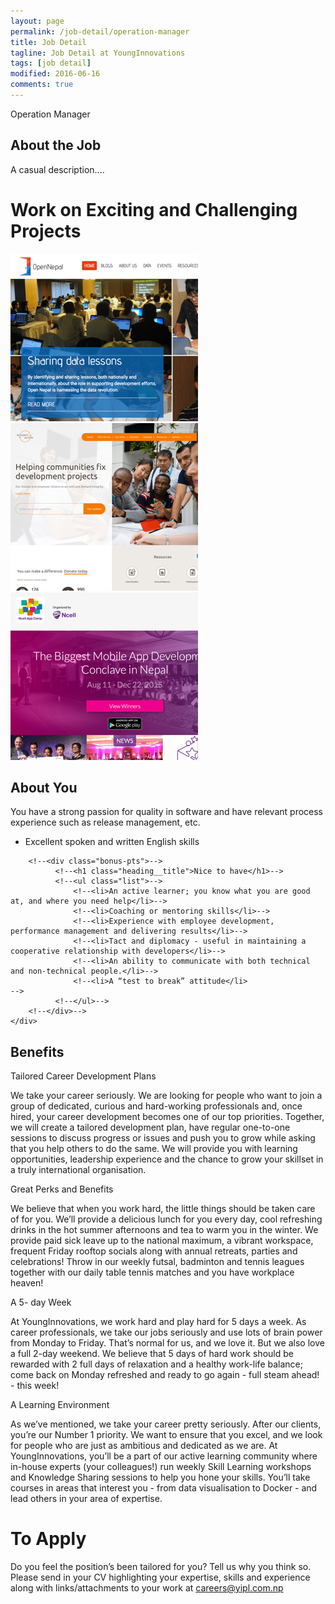 ```yaml
---
layout: page
permalink: /job-detail/operation-manager
title: Job Detail
tagline: Job Detail at YoungInnovations
tags: [job detail]
modified: 2016-06-16
comments: true
---
```


<div class="job-teaser">
    <div class="job-teaser__hero-content wrap-960">    
        <div class="job-teaser__img-circle operation-manager"></div>
        <span class="hero-content__description">Operation Manager</span>
    </div>    
</div>

<div class="job-about">
    <div class="wrap-620">
        <h2 class="job-about__title">About the Job</h2>
        <div class="job-about__description">
             <p>A casual description....</p>
        </div>        
        <!--<h2 class="job-about__title">Key Responsibilities</h2>-->
        <!--<ul class="list">-->
            <!--<li>Lead the end to end ownership of the QA process, including the high level vision for a continually improving QA framework-->
<!--</li>-->
            <!--<li>-->
            <!--Develop QA standards and procedures by determining minimum requirements for production release, collecting data for test cases and establishing escalation guidelines for development teams</li>-->
            <!--<li>-->
            <!--Manage testing and release schedule by planning test cycles, tracking test results and informing development and testing teams of testing duties</li>-->
            <!--<li>-->
            <!--Use tracked test results to identify errors and iteratively improve on the QA process to preemptively eliminate future errors in coding practices-->
<!--</li>-->
            <!--<li>-->
            <!--Establish team metrics for measurement of quality and operational excellence and a create a consistent, regular process for assessment and improvement</li>-->
            <!--<li>-->
            <!--Establish a consistent release management framework and deliver high quality software, in rapid iterations, across our multiple product teams</li>-->
            <!--<li>-->
            <!--Analyse incoming features/work and work with developers and QA champions to create applicable test cases and define acceptance criteria</li>-->
            <!--<li>-->
            <!--Communicate proactively and preemptively with your key stakeholders, from senior management to the developers adopting your QA practices</li>-->
            <!--<li>-->
            <!--Be responsible for coaching, mentoring and developing engineers</li>-->
        <!--</ul>-->
    </div>
</div>

<div class="work-fun">
    <div class="wrap-960">
        <h1 class="career-title">Work on Exciting and Challenging Projects</h1>
        <div class="work-fun-wrapper">
            <div class="work-fun-wrapper__list">
                <img src="/images/career/ic_opendata_shot.jpg" alt="Open Nepal" />        
            </div>
            <div class="work-fun-wrapper__list" alt="Integrity Action">
                <img src="/images/career/ic_integrityaction_shot.jpg" >                
            </div>
            <div class="work-fun-wrapper__list">
                <img src="/images/career/ic_ncellapp_shot.jpg" alt="Ncell App Camp" >                
            </div>
        </div>
    </div>
</div>

<div class="job-about__you">
    <div class="wrap-620">
        <h2 class="job-about__title">About You</h2>
        <div class="job-about__description">
             <p>You have a strong passion for quality in software and have relevant process experience such as release management, etc.</p>
        </div>        
        <ul class="list">
            <li>Excellent spoken and written English skills</li>
        </ul>
        
        <!--<div class="bonus-pts">-->
              <!--<h1 class="heading__title">Nice to have</h1>-->
              <!--<ul class="list">-->
                  <!--<li>An active learner; you know what you are good at, and where you need help</li>-->
                  <!--<li>Coaching or mentoring skills</li>-->
                  <!--<li>Experience with employee development, performance management and delivering results</li>-->
                  <!--<li>Tact and diplomacy - useful in maintaining a cooperative relationship with developers</li>-->
                  <!--<li>An ability to communicate with both technical and non-technical people.</li>-->
                  <!--<li>A “test to break” attitude</li>                  -->
              <!--</ul>-->
        <!--</div>-->
    </div>  
</div>  
<div class="career-benefits">
    <div class="wrap-960">
        <h2 class="career-title">Benefits</h2>
        <div class="benefits-wrap clearfix">
            <div class="benefits-wrap__list">
                <div class="benefits-wrap__list-content">
                    <span class="benefits-wrap-title">Tailored Career Development Plans</span>
                    <p>We take your career seriously. We are looking for people who want to join a group of dedicated, curious and hard-working professionals and, once hired, your career development becomes one of our top priorities. Together, we will create a tailored development plan, have regular one-to-one sessions to discuss progress or issues and push you to grow while asking that you help others to do the same. We will provide you with learning opportunities, leadership experience and the chance to grow your skillset in a truly international organisation. </p>    
                </div>    
            </div>
            <div class="benefits-wrap__list">
                <div class="benefits-wrap__list-content">
                    <span class="benefits-wrap-title">Great Perks and Benefits</span>
                    <p>We believe that when you work hard, the little things should be taken care of for you. We’ll provide a delicious lunch for you every day, cool refreshing drinks in the hot summer afternoons and tea to warm you in the winter.  We provide paid sick leave up to the national maximum, a vibrant workspace, frequent Friday rooftop socials along with annual retreats, parties and celebrations!  Throw in our weekly futsal, badminton and tennis leagues together with our daily table tennis matches and you have workplace heaven!</p>    
                </div>    
            </div>
            <div class="benefits-wrap__list">
                <div class="benefits-wrap__list-content">
                    <span class="benefits-wrap-title">A 5- day Week</span>
                    <p>At YoungInnovations, we work hard and play hard for 5 days a week. As career professionals, we take our jobs seriously and use lots of brain power from Monday to Friday. That’s normal for us, and we love it. But we also love a full 2-day weekend. We believe that 5 days of hard work should be rewarded with 2 full days of relaxation and a healthy work-life balance; come back on Monday refreshed and ready to go again - full steam ahead! - this week!</p>    
                </div>    
            </div>
            <div class="benefits-wrap__list">
                <div class="benefits-wrap__list-content">
                    <span class="benefits-wrap-title">A Learning Environment</span>
                    <p>As we’ve mentioned, we take your career pretty seriously. After our clients, you’re our Number 1 priority. We want to ensure that you excel, and we look for people who are just as ambitious and dedicated as we are. At YoungInnovations, you’ll be a part of our active learning community where in-house experts (your colleagues!) run weekly  Skill Learning workshops and Knowledge Sharing sessions to help you hone your skills. You’ll take courses in areas that interest you - from data visualisation to Docker - and lead others in your area of expertise.</p>    
                </div>    
            </div>
        </div>
    </div>    
</div>
<div class="job-apply wrap-620">
    <h1 class="heading__title">To Apply</h1>
    <p class="survey">Do you feel the position’s been tailored for you? Tell us why you think so. Please send in your CV highlighting your expertise, skills and experience along with links/attachments to your work at <a href="mailto:careers@yipl.com.np">careers@yipl.com.np</a>
</div>
